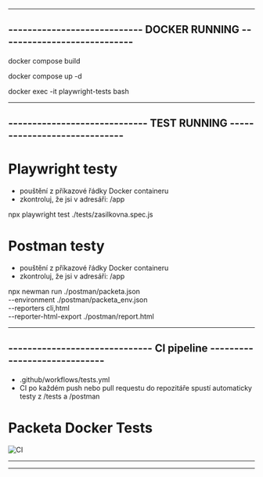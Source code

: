 
------------------------------------------------------------------------
---------------------------- DOCKER RUNNING ----------------------------
------------------------------------------------------------------------

docker compose build

docker compose up -d

docker exec -it playwright-tests bash



------------------------------------------------------------------------
----------------------------- TEST RUNNING -----------------------------
------------------------------------------------------------------------


# Playwright testy 

- pouštění z příkazové řádky Docker containeru
- zkontroluj, že jsi v adresáři: /app


npx playwright test ./tests/zasilkovna.spec.js


# Postman testy

- pouštění z příkazové řádky Docker containeru
- zkontroluj, že jsi v adresáři: /app

npx newman run ./postman/packeta.json \
  --environment ./postman/packeta_env.json \
  --reporters cli,html \
  --reporter-html-export ./postman/report.html


------------------------------------------------------------------------
------------------------------ CI pipeline -----------------------------
------------------------------------------------------------------------

- .github/workflows/tests.yml 
- CI po každém push nebo pull requestu do repozitáře spustí automaticky testy z /tests a /postman


# Packeta Docker Tests
![CI](https://github.com/arafjef/packeta_docker_tests/actions/workflows/tests.yml/badge.svg)



------------------------------------------------------------------------
------------------------------------------------------------------------
